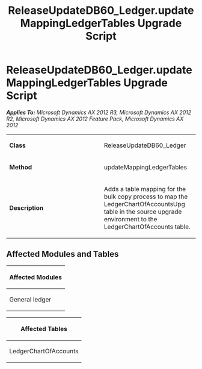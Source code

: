 ﻿---
title: ReleaseUpdateDB60_Ledger.updateMappingLedgerTables Upgrade Script
TOCTitle: ReleaseUpdateDB60_Ledger.updateMappingLedgerTables Upgrade Script
ms:assetid: 9c47662f-a4a9-3f40-528f-1a5baf46c143
ms:mtpsurl: https://msdn.microsoft.com/en-us/library/JJ686341(v=AX.60)
ms:contentKeyID: 49710042
ms.date: 05/18/2015
mtps_version: v=AX.60
---

# ReleaseUpdateDB60\_Ledger.updateMappingLedgerTables Upgrade Script 


_**Applies To:** Microsoft Dynamics AX 2012 R3, Microsoft Dynamics AX 2012 R2, Microsoft Dynamics AX 2012 Feature Pack, Microsoft Dynamics AX 2012_

<table>
<colgroup>
<col style="width: 50%" />
<col style="width: 50%" />
</colgroup>
<tbody>
<tr class="odd">
<td><p><strong>Class</strong></p></td>
<td><p>ReleaseUpdateDB60_Ledger</p></td>
</tr>
<tr class="even">
<td><p><strong>Method</strong></p></td>
<td><p>updateMappingLedgerTables</p></td>
</tr>
<tr class="odd">
<td><p><strong>Description</strong></p></td>
<td><p>Adds a table mapping for the bulk copy process to map the LedgerChartOfAccountsUpg table in the source upgrade environment to the LedgerChartOfAccounts table.</p></td>
</tr>
</tbody>
</table>


## Affected Modules and Tables

<table>
<colgroup>
<col style="width: 100%" />
</colgroup>
<thead>
<tr class="header">
<th><p>Affected Modules</p></th>
</tr>
</thead>
<tbody>
<tr class="odd">
<td><p>General ledger</p></td>
</tr>
</tbody>
</table>


<table>
<colgroup>
<col style="width: 100%" />
</colgroup>
<thead>
<tr class="header">
<th><p>Affected Tables</p></th>
</tr>
</thead>
<tbody>
<tr class="odd">
<td><p>LedgerChartOfAccounts</p></td>
</tr>
</tbody>
</table>

  



